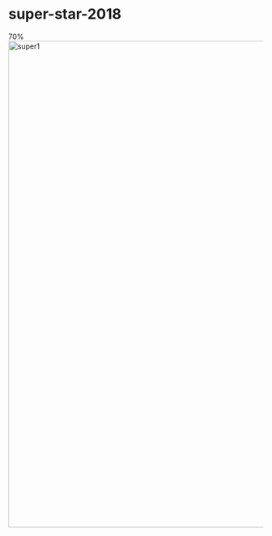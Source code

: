 # super-star-2018
70%
<img src="https://farm5.staticflickr.com/4832/44437298220_63e44e6c1b_b.jpg" width="540" height="960" alt="super1">
